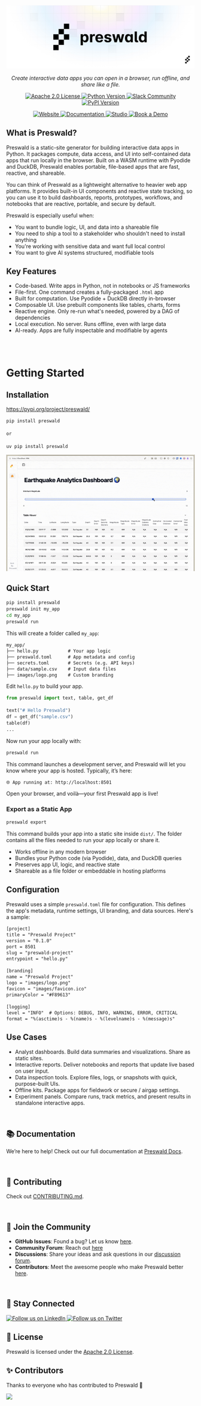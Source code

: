 <p align="center">
  <img src="assets/PreswaldBanner.png" alt="Banner">
</p>


<p align="center">
    <em>Create interactive data apps you can open in a browser, run offline, and share like a file.
    </em>
</p>
<p align="center">
    <a href="LICENSE">
        <img src="https://img.shields.io/badge/license-Apache%202.0-blue.svg" alt="Apache 2.0 License">
    </a>
    <a href="https://www.python.org/downloads/">
        <img src="https://img.shields.io/badge/python-3.7%2B-blue.svg" alt="Python Version">
    </a>
    <a href="https://join.slack.com/t/structuredlabs-users/shared_invite/zt-33zwhyv3l-6Xu4bHL6b6~bI3z9fvlUig">
        <img src="https://img.shields.io/badge/Slack-Join%20Community-orange" alt="Slack Community">
    </a>
    <a href="https://pypi.org/project/preswald/">
        <img src="https://img.shields.io/pypi/v/preswald" alt="PyPI Version">
    </a>
</p>

<p align="center">
<a href="https://preswald.com" target="_blank">
<img src="https://img.shields.io/badge/Landing%20Page-Visit-blue?style=for-the-badge" alt="Website">
</a>
<a href="https://docs.preswald.com" target="_blank">
<img src="https://img.shields.io/badge/Documentation-Read-green?style=for-the-badge" alt="Documentation">
</a>
<a href="https://preswald.com/dashboard" target="_blank">
<img src="https://img.shields.io/badge/Studio-Get Started-orange?style=for-the-badge" alt="Studio">
</a>
<a href="https://cal.com/amruthagujjar" target="_blank">
<img src="https://img.shields.io/badge/Book%20a%20Demo-Schedule-red?style=for-the-badge" alt="Book a Demo">
</a>
</p>

## **What is Preswald?**

Preswald is a static-site generator for building interactive data apps in Python. It packages compute, data access, and UI into self-contained data apps that run locally in the browser. Built on a WASM runtime with Pyodide and DuckDB, Preswald enables portable, file-based apps that are fast, reactive, and shareable.

You can think of Preswald as a lightweight alternative to heavier web app platforms. It provides built-in UI components and reactive state tracking, so you can use it to build dashboards, reports, prototypes, workflows, and notebooks that are reactive, portable, and secure by default.

Preswald is especially useful when:

- You want to bundle logic, UI, and data into a shareable file
- You need to ship a tool to a stakeholder who shouldn't need to install anything
- You're working with sensitive data and want full local control
- You want to give AI systems structured, modifiable tools

## **Key Features**

- Code-based. Write apps in Python, not in notebooks or JS frameworks
- File-first. One command creates a fully-packaged `.html` app
- Built for computation. Use Pyodide + DuckDB directly in-browser
- Composable UI. Use prebuilt components like tables, charts, forms
- Reactive engine. Only re-run what's needed, powered by a DAG of dependencies
- Local execution. No server. Runs offline, even with large data
- AI-ready. Apps are fully inspectable and modifiable by agents

<br>
<br>

# **Getting Started**

## **Installation**

https://pypi.org/project/preswald/

```bash
pip install preswald

or 

uv pip install preswald
```

![Demo GIF](assets/demo1.gif)

## **Quick Start**

```bash
pip install preswald
preswald init my_app
cd my_app
preswald run
```

This will create a folder called `my_app`:

```
my_app/
├── hello.py           # Your app logic
├── preswald.toml      # App metadata and config
├── secrets.toml       # Secrets (e.g. API keys)
├── data/sample.csv    # Input data files
├── images/logo.png    # Custom branding
```

Edit `hello.py` to build your app.

```python
from preswald import text, table, get_df

text("# Hello Preswald")
df = get_df("sample.csv")
table(df)
...
```

Now run your app locally with:

```bash
preswald run
```

This command launches a development server, and Preswald will let you know where your app is hosted. Typically, it’s here:

```
🌐 App running at: http://localhost:8501
```

Open your browser, and voilà—your first Preswald app is live!

### Export as a Static App

```bash
preswald export
```

This command builds your app into a static site inside `dist/`. The folder contains all the files needed to run your app locally or share it.

* Works offline in any modern browser
* Bundles your Python code (via Pyodide), data, and DuckDB queries
* Preserves app UI, logic, and reactive state
* Shareable as a file folder or embeddable in hosting platforms

## **Configuration**

Preswald uses a simple `preswald.toml` file for configuration. This defines the app's metadata, runtime settings, UI branding, and data sources. Here's a sample:

```
[project]
title = "Preswald Project"
version = "0.1.0"
port = 8501
slug = "preswald-project"
entrypoint = "hello.py"

[branding]
name = "Preswald Project"
logo = "images/logo.png"
favicon = "images/favicon.ico"
primaryColor = "#F89613"

[logging]
level = "INFO"  # Options: DEBUG, INFO, WARNING, ERROR, CRITICAL
format = "%(asctime)s - %(name)s - %(levelname)s - %(message)s"
```

## **Use Cases**

- Analyst dashboards. Build data summaries and visualizations. Share as static sites.
- Interactive reports. Deliver notebooks and reports that update live based on user input. 
- Data inspection tools. Explore files, logs, or snapshots with quick, purpose-built UIs.
- Offline kits. Package apps for fieldwork or secure / airgap settings.
- Experiment panels. Compare runs, track metrics, and present results in standalone interactive apps.

<br>

## **📚 Documentation**

We’re here to help! Check out our full documentation at [Preswald Docs](https://docs.preswald.com/).

<br>

## **🤝 Contributing**

Check out [CONTRIBUTING.md](CONTRIBUTING.md).

<br>

## **🎉 Join the Community**

- **GitHub Issues**: Found a bug? Let us know [here](https://github.com/StructuredLabs/preswald/issues).
- **Community Forum**: Reach out [here](https://join.slack.com/t/structuredlabs-users/shared_invite/zt-33zwhyv3l-6Xu4bHL6b6~bI3z9fvlUig)
- **Discussions**: Share your ideas and ask questions in our [discussion forum](https://github.com/StructuredLabs/preswald/discussions).
- **Contributors**: Meet the awesome people who make Preswald better [here](https://github.com/StructuredLabs/preswald/graphs/contributors).

<br>

## **📢 Stay Connected**

<p>
    <a href="https://www.linkedin.com/company/structuredlabs/" target="_blank">
        <img src="https://img.shields.io/badge/Follow%20Us-LinkedIn-blue?style=for-the-badge&logo=linkedin" alt="Follow us on LinkedIn">
    </a>
    <a href="https://x.com/StructuredLabs" target="_blank">
        <img src="https://img.shields.io/badge/Follow%20Us-Twitter-1DA1F2?style=for-the-badge&logo=twitter" alt="Follow us on Twitter">
    </a>
</p>

## **📄 License**

Preswald is licensed under the [Apache 2.0 License](LICENSE).

## ✨ Contributors

Thanks to everyone who has contributed to Preswald 💜

[![](https://contrib.rocks/image?repo=StructuredLabs/preswald)](https://github.com/StructuredLabs/preswald/graphs/contributors)

